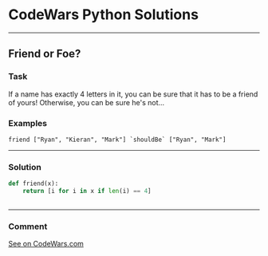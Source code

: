 # CodeWars Python Solutions

---

## Friend or Foe?



### Task
If a name has exactly 4 letters in it, you can be sure that it has to be a friend of yours! Otherwise, you can be sure he's not...



### Examples
```
friend ["Ryan", "Kieran", "Mark"] `shouldBe` ["Ryan", "Mark"]
```


---


### Solution


```python
def friend(x):
    return [i for i in x if len(i) == 4]
        
```

---
### Comment


[See on CodeWars.com](https://www.codewars.com/users/ITRonin)
